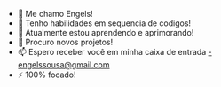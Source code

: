 - 👋 Me chamo Engels!
- 👀 Tenho habilidades em sequencia de codigos! 
- 🌱 Atualmente estou aprendendo e aprimorando!
- 💞️ Procuro novos projetos!
- 📫 Espero receber você em minha caixa de entrada -engelssousa@gmail.com
- ⚡ 100% focado!

<!---
Engelsosa/Engelsosa is a ✨ special ✨ repository because its `README.md` (this file) appears on your GitHub profile.
You can click the Preview link to take a look at your changes.
--->
